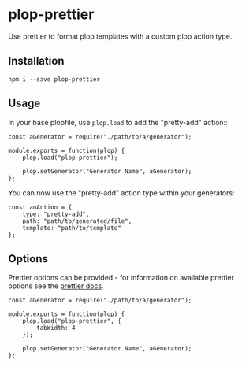# plop-prettier
Use prettier to format plop templates with a custom plop action type.

## Installation
````
npm i --save plop-prettier
````

## Usage
In your base plopfile, use `plop.load` to add the "pretty-add" action::
````
const aGenerator = require("./path/to/a/generator");

module.exports = function(plop) {
    plop.load("plop-prettier");

    plop.setGenerator("Generator Name", aGenerator);
};
````
You can now use the "pretty-add" action type within your generators:
````
const anAction = {
    type: "pretty-add",
    path: "path/to/generated/file",
    template: "path/to/template"
};
````

## Options
Prettier options can be provided - for information on available prettier options see the [prettier docs](https://github.com/prettier/prettier#options).
````
const aGenerator = require("./path/to/a/generator");

module.exports = function(plop) {
    plop.load("plop-prettier", {
        tabWidth: 4
    });

    plop.setGenerator("Generator Name", aGenerator);
};
````
